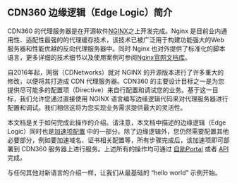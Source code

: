 ## CDN360 边缘逻辑（Edge Logic）简介

CDN360 的代理服务器是在开源软件[NGINX](http://nginx.org)之上开发完成。Nginx 是目前业内通用性、适配性最强的的代理缓存技术，该技术已被广泛用于构建功能强大的Web服务器和性能优越的反向代理服务器中。同时 Nginx 也对外提供了标准化的脚本语言，更多详细的技术细节以及使用案例可参阅[Nginx官网文档库](http://nginx.org/en/docs/)。

自2016年起，网宿（CDNetworks）就对 NGINX 的开源版本进行了许多重大的修改，以便将其打造成 CDN 代理服务器。CDN360 的主要设计目标之一是为您提供尽可能多的配置项（Directive）来自行配置和调试您的业务。基于这一目标，我们允许您通过直接使用 NGINX 语言编写边缘逻辑代码来对代理服务器进行配置和调试。我们相信这将为您实现业务需求提供最大的灵活性。

本文档是关于如何完成此操作的介绍。请注意，本文档中描述的边缘逻辑（Edge Logic）同时也是[加速项配置](/apidocs#operation/createProperty) 中的一部分。除了边缘逻辑外，您仍然需要配置其他必要部分，例如要加速域名、证书相关配置等，所有步骤完成后，该加速项即可部署到 CDN360 服务器上进行服务。上述所有的操作均可通过 [自助Portal](https://console.cdnetworks.com/cdn) 或者 [API](/apidocs) 完成。

与任何其他对新语言的介绍一样，让我们从最基础的 “hello world” 示例开始。
